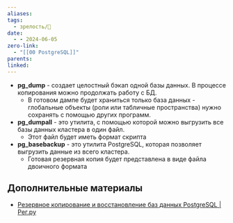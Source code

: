 ```yaml
---
aliases: 
tags:
  - зрелость/🌱
date:
  - - 2024-06-05
zero-link:
  - "[[00 PostgreSQL]]"
parents: 
linked:
---
```

- **pg_dump** - создает целостный бэкап одной базы данных. В процессе копирования можно продолжать работу с БД.
	- ﻿﻿В готовом дампе будет храниться только база данных - глобальные объекты (роли или табличные пространства) нужно сохранять с помощью других программ.
- ﻿﻿**pg_dumpall** - это утилита, с помощью которой можно выгрузить все базы данных кластера в один файл.
	- ﻿﻿Этот файл будет иметь формат скрипта
- ﻿﻿**pg_basebackup** - это утилита PostgreSQL, которая позволяет выгрузить данные из всего кластера.
	- ﻿﻿Готовая резервная копия будет представлена в виде файла двоичного формата

## Дополнительные материалы
- [Резервное копирование и восстановление баз данных PostgreSQL | Рег.ру](https://help.reg.ru/support/servery-vps/oblachnyye-servery/rabota-s-serverom/rezervnoye-kopirovaniye-i-vosstanovleniye-baz-dannykh-postgresql)